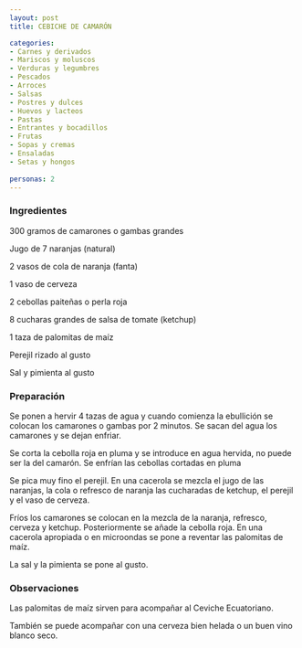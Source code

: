 ```yaml
---
layout: post
title: CEBICHE DE CAMARÓN

categories:
- Carnes y derivados
- Mariscos y moluscos
- Verduras y legumbres
- Pescados
- Arroces
- Salsas
- Postres y dulces
- Huevos y lacteos
- Pastas
- Entrantes y bocadillos
- Frutas
- Sopas y cremas
- Ensaladas
- Setas y hongos
 
personas: 2 
---
```


<h3>Ingredientes</h3>
300 gramos de camarones o gambas grandes

Jugo de 7 naranjas (natural)

2 vasos de cola de naranja (fanta)

1 vaso de cerveza

2 cebollas paiteñas o perla roja

8 cucharas grandes de salsa de tomate (ketchup)

1 taza de palomitas de maíz

Perejil rizado al gusto

Sal y pimienta al gusto

<h3>Preparación</h3>
Se ponen a hervir 4 tazas de agua y cuando comienza la ebullición se colocan los camarones o gambas por 2 minutos. Se sacan del agua los camarones y se dejan enfriar.

Se corta la cebolla roja en pluma y se introduce en agua hervida, no puede ser la del camarón. Se enfrían las cebollas cortadas en pluma

Se pica muy fino el perejil. En una cacerola se mezcla el jugo de las naranjas, la cola o refresco de naranja las cucharadas de ketchup, el perejil y el vaso de cerveza.

Fríos los camarones se colocan en la mezcla de la naranja, refresco, cerveza y ketchup. Posteriormente se añade la cebolla roja. En una cacerola apropiada o en microondas se pone a reventar las palomitas de maíz.

La sal y la pimienta se pone al gusto.

<h3>Observaciones</h3>
Las palomitas de maíz sirven para acompañar al Ceviche Ecuatoriano.

También se puede acompañar con una cerveza bien helada o un buen vino blanco seco.

